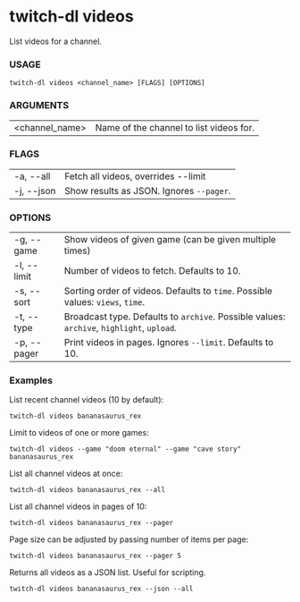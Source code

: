 <!-- ------------------- generated docs start ------------------- -->
# twitch-dl videos

List videos for a channel.

### USAGE

```
twitch-dl videos <channel_name> [FLAGS] [OPTIONS]
```

### ARGUMENTS

<table>
<tbody>
<tr>
    <td class="code">&lt;channel_name&gt;</td>
    <td>Name of the channel to list videos for.</td>
</tr>
</tbody>
</table>

### FLAGS

<table>
<tbody>
<tr>
    <td class="code">-a, --all</td>
    <td>Fetch all videos, overrides --limit</td>
</tr>

<tr>
    <td class="code">-j, --json</td>
    <td>Show results as JSON. Ignores <code>--pager</code>.</td>
</tr>
</tbody>
</table>

### OPTIONS

<table>
<tbody>
<tr>
    <td class="code">-g, --game</td>
    <td>Show videos of given game (can be given multiple times)</td>
</tr>

<tr>
    <td class="code">-l, --limit</td>
    <td>Number of videos to fetch. Defaults to 10.</td>
</tr>

<tr>
    <td class="code">-s, --sort</td>
    <td>Sorting order of videos. Defaults to <code>time</code>. Possible values: <code>views</code>, <code>time</code>.</td>
</tr>

<tr>
    <td class="code">-t, --type</td>
    <td>Broadcast type. Defaults to <code>archive</code>. Possible values: <code>archive</code>, <code>highlight</code>, <code>upload</code>.</td>
</tr>

<tr>
    <td class="code">-p, --pager</td>
    <td>Print videos in pages. Ignores <code>--limit</code>. Defaults to 10.</td>
</tr>
</tbody>
</table>

<!-- ------------------- generated docs end ------------------- -->

### Examples

List recent channel videos (10 by default):

```
twitch-dl videos bananasaurus_rex
```

Limit to videos of one or more games:

```
twitch-dl videos --game "doom eternal" --game "cave story" bananasaurus_rex
```

List all channel videos at once:

```
twitch-dl videos bananasaurus_rex --all
```

List all channel videos in pages of 10:

```
twitch-dl videos bananasaurus_rex --pager
```

Page size can be adjusted by passing number of items per page:

```
twitch-dl videos bananasaurus_rex --pager 5
```

Returns all videos as a JSON list. Useful for scripting.

```
twitch-dl videos bananasaurus_rex --json --all
```